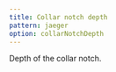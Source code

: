 ```yaml
---
title: Collar notch depth
pattern: jaeger
option: collarNotchDepth
---
```


Depth of the collar notch.

